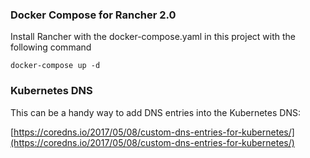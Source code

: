 ### Docker Compose for Rancher 2.0

Install Rancher with the docker-compose.yaml in this project with the following command

```docker-compose up -d```

### Kubernetes DNS

This can be a handy way to add DNS entries into the Kubernetes DNS:

[https://coredns.io/2017/05/08/custom-dns-entries-for-kubernetes/](https://coredns.io/2017/05/08/custom-dns-entries-for-kubernetes/)